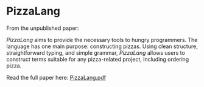 # PizzaLang

From the unpublished paper:

*PizzaLang* aims to provide the necessary tools to hungry programmers. The language has one main purpose: constructing pizzas. Using clean structure, straightforward typing, and simple grammar, *PizzaLang* allows users to construct terms suitable for any pizza-related project, including ordering pizza. 

Read the full paper here: [PizzaLang.pdf](https://github.com/TheEasyLemon/PizzaLang/blob/main/PizzaLang.pdf)

